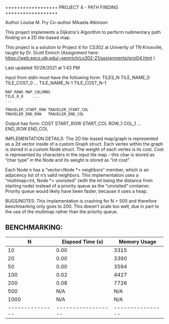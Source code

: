 
 ++++++++++++++++++   PROJECT 4 - PATH FINDING   ++++++++++++++++++

Author Louise M. Fry
Co-author Mikaela Atkinson

This project implements a Dijkstra's Algorithm to perform rudimentary path finding on a 2D tile-based map.

This project is a solution to Project 4 for CS302 at Univerity of TN Knoxville, taught by Dr. Scott Emrich
    (Assignment here: https://web.eecs.utk.edu/~semrich/cs302-21/assignments/proj04.html )
    
Last updated 10/26/2021 at 1:43 PM

 Input from stdin must have the following form:
    TILES_N
    TILE_NAME_0	TILE_COST_0
    ...
    TILE_NAME_N-1	TILE_COST_N-1

    MAP_ROWS MAP_COLUMNS
    TILE_0_0    ...
    ...

    TRAVELER_START_ROW TRAVELER_START_COL
    TRAVELER_END_ROW   TRAVELER_END_COL

 Output has form:
    COST
    START_ROW START_COL
    ROW_1 COL_1
    ...
    END_ROW END_COL

IMPLEMENTATION DETAILS:
The 2D tile-based map/graph is represented as a 2d vector inside of a custom Graph struct. 
Each vertex within the graph is stored in a custom Node struct. 
The weight of each vertex is its cost. Cost is represented by characters in the input tile map – 
this char is stored as “char type” in the Node and its weight is stored as “int cost”. 

Each Node n has a “vector<Node *> neighbors” member, which is an adjacency list of n’s valid neighbors. 
This implementation uses a “multimap<int, Node *> unvisited” (with the int being the distance from starting node) 
instead of a priority queue as the “unvisited” container.  
Priority queue would likely have been faster, because it uses a heap. 

BUGS/NOTES: 
This implementation is crashing for N > 500 and therefore benchmarking only goes to 200.
This doesn’t scale too well, due in part to the use of the multimap rather than the priority queue.

BENCHMARKING:
-----------------------------------------------------
| N             | Elapsed Time (s) | Memory Usage   |
|---------------|------------------|----------------|
| 10            | 0.00             | 3315           |
| 20            | 0.00             | 3390           |
| 50            | 0.00             | 3594           |
| 100           | 0.02             | 4427           |
| 200           | 0.08             | 7726           |
| 500           | N/A              | N/A            |
| 1000          | N/A              | N/A            |
|---------------|------------------|----------------|

